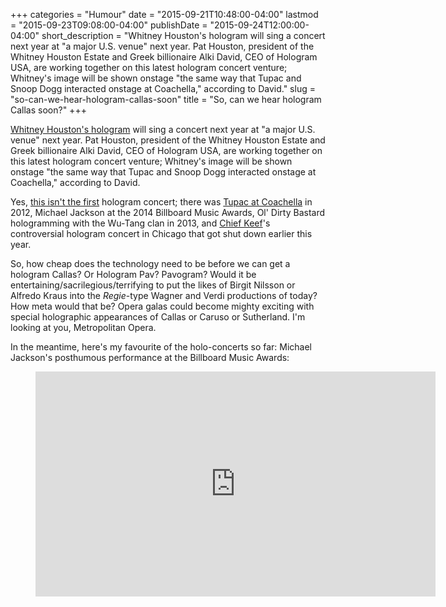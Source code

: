 +++
categories = "Humour"
date = "2015-09-21T10:48:00-04:00"
lastmod = "2015-09-23T09:08:00-04:00"
publishDate = "2015-09-24T12:00:00-04:00"
short_description = "Whitney Houston&#039;s hologram will sing a concert next year at &quot;a major U.S. venue&quot; next year. Pat Houston, president of the Whitney Houston Estate and Greek billionaire Alki David, CEO of Hologram USA, are working together on this latest hologram concert venture; Whitney&#039;s image will be shown onstage &quot;the same way that Tupac and Snoop Dogg interacted onstage at Coachella,&quot; according to David."
slug = "so-can-we-hear-hologram-callas-soon"
title = "So, can we hear hologram Callas soon?"
+++

[Whitney Houston's hologram](http://www.bbc.com/news/technology-34249920) will sing a concert next year at "a major U.S. venue" next year. Pat Houston, president of the Whitney Houston Estate and Greek billionaire Alki David, CEO of Hologram USA, are working together on this latest hologram concert venture; Whitney's image will be shown onstage "the same way that Tupac and Snoop Dogg interacted onstage at Coachella," according to David.

Yes, [this isn't the first](http://mic.com/articles/89785/how-creepy-holographic-concerts-are-transforming-the-future-of-the-music-business) hologram concert; there was [Tupac at Coachella](https://www.youtube.com/watch?v=TGbrFmPBV0Y) in 2012, Michael Jackson at the 2014 Billboard Music Awards, Ol' Dirty Bastard hologramming with the Wu-Tang clan in 2013, and [Chief Keef](http://www.rollingstone.com/music/news/chief-keef-hologram-concert-shut-down-by-police-20150726)'s controversial hologram concert in Chicago that got shut down earlier this year. 

So, how cheap does the technology need to be before we can get a hologram Callas? Or Hologram Pav? Pavogram? Would it be entertaining/sacrilegious/terrifying to put the likes of Birgit Nilsson or Alfredo Kraus into the *Regie*-type Wagner and Verdi productions of today? How meta would that be? Opera galas could become mighty exciting with special holographic appearances of Callas or Caruso or Sutherland. I'm looking at you, Metropolitan Opera.

In the meantime, here's my favourite of the holo-concerts so far: Michael Jackson's posthumous performance at the Billboard Music Awards:

<figure data-type="video">
<iframe width="640" height="360" src="https://www.youtube.com/embed/Um-jOMvL-og" frameborder="0" allowfullscreen></iframe>
</figure>


